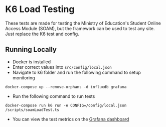 # K6 Load Testing 
These tests are made for testing the Ministry of Education's Student Online Access Module (SOAM), but the framework can be used to test any site. Just replace the K6 test and config.
## Running Locally
* Docker is installed
* Enter correct values into `src/config/local.json`
* Navigate to k6 folder and run the following command to setup monitoring
```
docker-compose up --remove-orphans -d influxdb grafana
```
* Run the following command to run tests
```
docker-compose run k6 run -e CONFIG=/config/local.json /scripts/soamLoadTest.ts
```
* You can view the test metrics on the [Grafana dashboard](http://localhost:3000/d/XJhgbUpil/soam-load-testing-dashboard)
